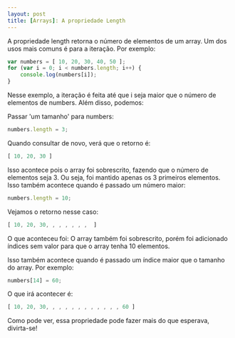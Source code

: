 ```yaml
---
layout: post
title: [Arrays]: A propriedade Length
---
```


A propriedade length retorna o número de elementos de um array.
Um dos usos mais comuns é para a iteração. Por exemplo:

```js
var numbers = [ 10, 20, 30, 40, 50 ];
for (var i = 0; i < numbers.length; i++) {
	console.log(numbers[i]);
}
```

Nesse exemplo, a iteração é feita até que i seja maior que o número de elementos de numbers. Além disso, podemos:

Passar 'um tamanho' para numbers:

```js
numbers.length = 3;
```

Quando consultar de novo, verá que o retorno é:

```js
[ 10, 20, 30 ]
```

Isso acontece pois o array foi sobrescrito, fazendo que o número de elementos seja 3. Ou seja, foi mantido apenas os 3 primeiros elementos. Isso também acontece quando é passado um número maior:

```js
numbers.length = 10;
```

Vejamos o retorno nesse caso:

```js
[ 10, 20, 30, , , , , , ,  ]
```

O que aconteceu foi: O array também foi sobrescrito, porém foi adicionado índices sem valor para que o array tenha 10 elementos.

Isso também acontece quando é passado um índice maior que o tamanho do array. Por exemplo:

```js
numbers[14] = 60;
```

O que irá acontecer é:

```js
[ 10, 20, 30, , , , , , , , , , , , 60 ]
```

Como pode ver, essa propriedade pode fazer mais do que esperava, divirta-se!
